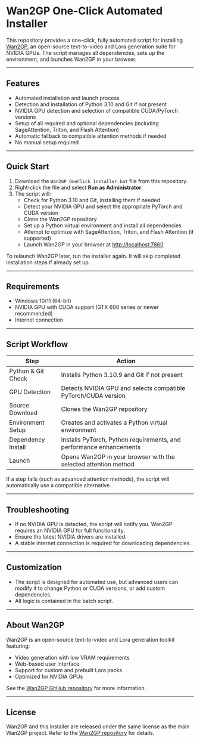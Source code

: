 # Wan2GP One-Click Automated Installer

This repository provides a one-click, fully automated script for installing [Wan2GP](https://github.com/deepbeepmeep/Wan2GP), an open-source text-to-video and Lora generation suite for NVIDIA GPUs. The script manages all dependencies, sets up the environment, and launches Wan2GP in your browser.

---

## Features

- Automated installation and launch process
- Detection and installation of Python 3.10 and Git if not present
- NVIDIA GPU detection and selection of compatible CUDA/PyTorch versions
- Setup of all required and optional dependencies (including SageAttention, Triton, and Flash Attention)
- Automatic fallback to compatible attention methods if needed
- No manual setup required

---

## Quick Start

1. Download the `Wan2GP_OneClick_Installer.bat` file from this repository.
2. Right-click the file and select **Run as Administrator**.
3. The script will:
   - Check for Python 3.10 and Git, installing them if needed
   - Detect your NVIDIA GPU and select the appropriate PyTorch and CUDA version
   - Clone the Wan2GP repository
   - Set up a Python virtual environment and install all dependencies
   - Attempt to optimize with SageAttention, Triton, and Flash Attention (if supported)
   - Launch Wan2GP in your browser at [http://localhost:7860](http://localhost:7860)

To relaunch Wan2GP later, run the installer again. It will skip completed installation steps if already set up.

---

## Requirements

- Windows 10/11 (64-bit)
- NVIDIA GPU with CUDA support (GTX 600 series or newer recommended)
- Internet connection

---

## Script Workflow

| Step                  | Action                                                                 |
|-----------------------|------------------------------------------------------------------------|
| Python & Git Check    | Installs Python 3.10.9 and Git if not present                          |
| GPU Detection         | Detects NVIDIA GPU and selects compatible PyTorch/CUDA version         |
| Source Download       | Clones the Wan2GP repository                                           |
| Environment Setup     | Creates and activates a Python virtual environment                     |
| Dependency Install    | Installs PyTorch, Python requirements, and performance enhancements    |
| Launch                | Opens Wan2GP in your browser with the selected attention method        |

If a step fails (such as advanced attention methods), the script will automatically use a compatible alternative.

---

## Troubleshooting

- If no NVIDIA GPU is detected, the script will notify you. Wan2GP requires an NVIDIA GPU for full functionality.
- Ensure the latest NVIDIA drivers are installed.
- A stable internet connection is required for downloading dependencies.

---

## Customization

- The script is designed for automated use, but advanced users can modify it to change Python or CUDA versions, or add custom dependencies.
- All logic is contained in the batch script.

---

## About Wan2GP

Wan2GP is an open-source text-to-video and Lora generation toolkit featuring:
- Video generation with low VRAM requirements
- Web-based user interface
- Support for custom and prebuilt Lora packs
- Optimized for NVIDIA GPUs

See the [Wan2GP GitHub repository](https://github.com/deepbeepmeep/Wan2GP) for more information.

---

## License

Wan2GP and this installer are released under the same license as the main Wan2GP project. Refer to the [Wan2GP repository](https://github.com/deepbeepmeep/Wan2GP) for details.

